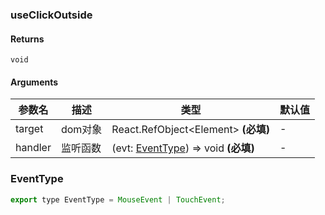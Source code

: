 ### useClickOutside

#### Returns
`void`

#### Arguments
|参数名|描述|类型|默认值|
|---|---|---|---|
|target|dom对象|React.RefObject&lt;Element&gt;  **(必填)**|-|
|handler|监听函数|(evt: [EventType](#EventType)) => void  **(必填)**|-|

### EventType

```js
export type EventType = MouseEvent | TouchEvent;
```